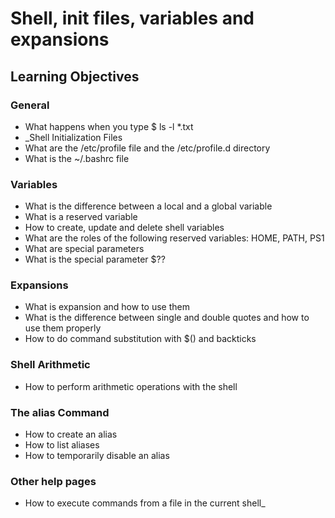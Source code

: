 # Shell, init files, variables and expansions

## Learning Objectives

### General
- What happens when you type $ ls -l *.txt
- _Shell Initialization Files
- What are the /etc/profile file and the /etc/profile.d directory
- What is the ~/.bashrc file

### Variables
- What is the difference between a local and a global variable
- What is a reserved variable
- How to create, update and delete shell variables
- What are the roles of the following reserved variables: HOME, PATH, PS1
- What are special parameters
- What is the special parameter $??

### Expansions
- What is expansion and how to use them
- What is the difference between single and double quotes and how to use them properly
- How to do command substitution with $() and backticks

### Shell Arithmetic
- How to perform arithmetic operations with the shell

### The alias Command
- How to create an alias
- How to list aliases
- How to temporarily disable an alias

### Other help pages
- How to execute commands from a file in the current shell_
